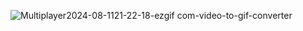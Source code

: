
![Multiplayer2024-08-1121-22-18-ezgif com-video-to-gif-converter](https://github.com/user-attachments/assets/a59f0df7-b308-4661-a728-c1b220e9e961)

